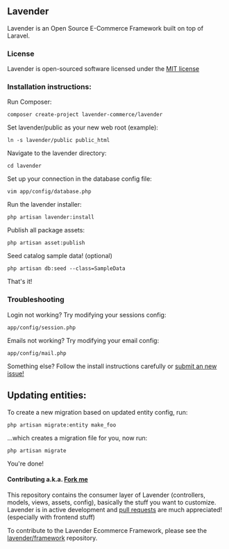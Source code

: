 ## Lavender

Lavender is an Open Source E-Commerce Framework built on top of Laravel.

### License

Lavender is open-sourced software licensed under the [MIT license](http://opensource.org/licenses/MIT)

### Installation instructions:

Run Composer:

    composer create-project lavender-commerce/lavender

Set lavender/public as your new web root (example):

    ln -s lavender/public public_html

Navigate to the lavender directory:

    cd lavender
    
Set up your connection in the database config file:

    vim app/config/database.php

Run the lavender installer:

    php artisan lavender:install
    
Publish all package assets:

    php artisan asset:publish
    
Seed catalog sample data! (optional)

    php artisan db:seed --class=SampleData

That's it!


### Troubleshooting
Login not working? Try modifying your sessions config:

    app/config/session.php

Emails not working? Try modifying your email config:

    app/config/mail.php

Something else? Follow the install instructions carefully or [submit an new issue!](https://github.com/lavender/lavender/issues/new)


## Updating entities:

To create a new migration based on updated entity config, run:

    php artisan migrate:entity make_foo

...which creates a migration file for you, now run:

    php artisan migrate

You're done!


#### Contributing a.k.a. [Fork me](https://github.com/lavender/lavender/fork)

This repository contains the consumer layer of Lavender (controllers, models, views, assets, config), basically the stuff you want to customize. Lavender is in active development and [pull requests](https://github.com/lavender/lavender/pulls) are much appreciated! (especially with frontend stuff)

To contribute to the Lavender Ecommerce Framework, please see the [lavender/framework](https://github.com/lavender/framework) repository.
